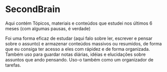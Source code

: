# SecondBrain

Aqui contém Tópicos, materiais e conteúdos que estudei nos últimos 6 meses (com algumas pausas, é verdade) 

Foi uma forma eficaz de estudar (aqui falo sobre ler, escrever e pensar sobre o assunto) e armazenar conteúdos massivos
ou resumidos, de forma que eu consiga ter acesso a eles com rápidez e de forma organizada.
Também uso para guardar notas diárias, idéias e elucidações sobre assuntos que ando pensando. 
Uso-o também como um organizador de tarefas.
